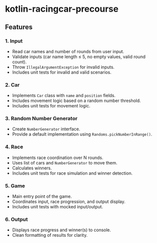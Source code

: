 # kotlin-racingcar-precourse

## Features

### 1. Input 
- Read car names and number of rounds from user input.
- Validate inputs (car name length ≤ 5, no empty values, valid round count).
- Throw `IllegalArgumentException` for invalid inputs.
- Includes unit tests for invalid and valid scenarios.

### 2. Car 
- Implements `Car` class with `name` and `position` fields.
- Includes movement logic based on a random number threshold.
- Includes unit tests for movement logic.

### 3. Random Number Generator  
- Create `NumberGenerator` interface.
- Provide a default implementation using `Randoms.pickNumberInRange()`.

### 4. Race 
- Implements race coordination over N rounds.
- Uses list of cars and `NumberGenerator` to move them.
- Calculates winners.
- Includes unit tests for race simulation and winner detection.

### 5. Game
- Main entry point of the game.
- Coordinates input, race progression, and output display.
- Includes unit tests with mocked input/output.

### 6. Output  
- Displays race progress and winner(s) to console.
- Clean formatting of results for clarity.







